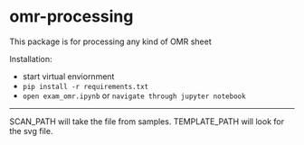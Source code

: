 # omr-processing
This package is for processing any kind of OMR sheet

Installation:
* start virtual enviornment
* ``` pip install -r requirements.txt ```
* ``` open exam_omr.ipynb ```  or ``` navigate through jupyter notebook ```

----
SCAN_PATH will take the file from samples.
TEMPLATE_PATH will look for the svg file.
